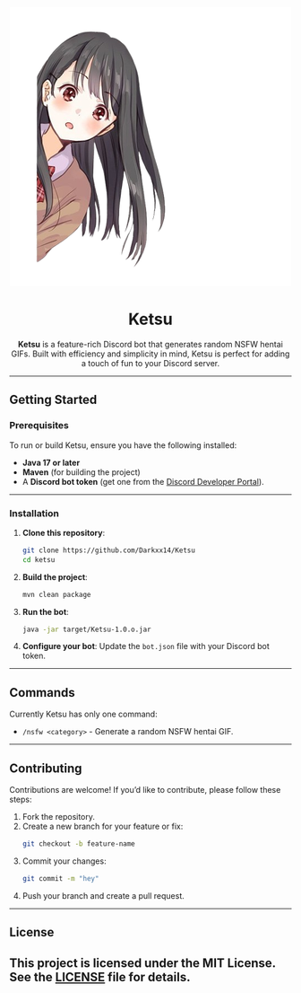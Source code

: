 
<div align="center">

![Ketsu Logo](img/ketsu.png "Ketsu")

# Ketsu
**Ketsu** is a feature-rich Discord bot that generates random NSFW hentai GIFs. Built with efficiency and simplicity in mind, Ketsu is perfect for adding a touch of fun to your Discord server.

</div>

---

## Getting Started

### Prerequisites
To run or build Ketsu, ensure you have the following installed:
- **Java 17 or later**
- **Maven** (for building the project)
- A **Discord bot token** (get one from the [Discord Developer Portal](https://discord.com/developers/applications)).

---

### Installation

1. **Clone this repository**:
   ```bash
   git clone https://github.com/Darkxx14/Ketsu
   cd ketsu
   ```

2. **Build the project**:
   ```bash
   mvn clean package
   ```

3. **Run the bot**:
   ```bash
   java -jar target/Ketsu-1.0.o.jar
   ```

4. **Configure your bot**:
   Update the `bot.json` file with your Discord bot token.

---

## Commands
Currently Ketsu has only one command:
- `/nsfw <category>` - Generate a random NSFW hentai GIF.

---

## Contributing
Contributions are welcome! If you’d like to contribute, please follow these steps:
1. Fork the repository.
2. Create a new branch for your feature or fix:
   ```bash
   git checkout -b feature-name
   ```
3. Commit your changes:
   ```bash
   git commit -m "hey"
   ```
4. Push your branch and create a pull request.

---

## License
This project is licensed under the **MIT License**. See the [LICENSE](LICENSE) file for details.
---